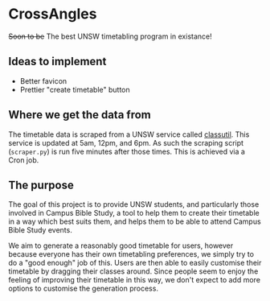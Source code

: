 # CrossAngles
~~Soon to be~~ The best UNSW timetabling program in existance!

## Ideas to implement

  * Better favicon
  * Prettier "create timetable" button

## Where we get the data from
The timetable data is scraped from a UNSW service called [classutil](http://classutil.unsw.edu.au). This service is updated at 5am, 12pm, and 6pm. As such the scraping script (`scraper.py`) is run five minutes after those times. This is achieved via a Cron job.

## The purpose
The goal of this project is to provide UNSW students, and particularly those involved in Campus Bible Study, a tool to help them to create their timetable in a way which best suits them, and helps them to be able to attend Campus Bible Study events.

We aim to generate a reasonably good timetable for users, however because everyone has their own timetabling preferences, we simply try to do a "good enough" job of this. Users are then able to easily customise their timetable by dragging their classes around. Since people seem to enjoy the feeling of improving their timetable in this way, we don't expect to add more options to customise the generation process.
